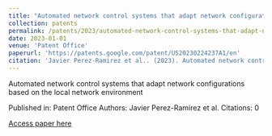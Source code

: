 ```yaml
---
title: "Automated network control systems that adapt network configurations based on the local network environment"
collection: patents
permalink: /patents/2023/automated-network-control-systems-that-adapt-netwo
date: 2023-01-01
venue: 'Patent Office'
paperurl: 'https://patents.google.com/patent/US20230224237A1/en'
citation: 'Javier Perez-Ramirez et al.. (2023). Automated network control systems that adapt network configurations based on the local network environment. Patent Office.'
---
```


Automated network control systems that adapt network configurations based on the local network environment

Published in: Patent Office
Authors: Javier Perez-Ramirez et al.
Citations: 0

[Access paper here](https://patents.google.com/patent/US20230224237A1/en)
